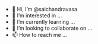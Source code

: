 - 👋 Hi, I’m @saichandravasa
- 👀 I’m interested in ...
- 🌱 I’m currently learning ...
- 💞️ I’m looking to collaborate on ...
- 📫 How to reach me ...

<!---
saichandravasa/saichandravasa is a ✨ special ✨ repository because its `README.md` (this file) appears on your GitHub profile.
You can click the Preview link to take a look at your changes.
--->
